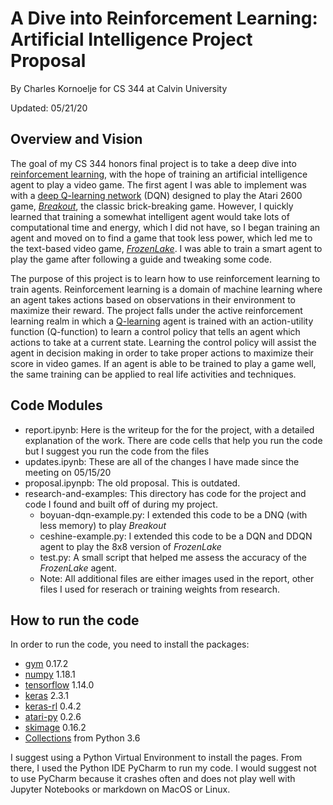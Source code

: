 # A Dive into Reinforcement Learning: Artificial Intelligence Project Proposal

By Charles Kornoelje
for CS 344 at Calvin University

Updated: 05/21/20

## Overview and Vision
The goal of my CS 344 honors final project is to take a deep dive into [reinforcement learning](https://en.wikipedia.org/wiki/Reinforcement_learning), with the hope of training an artificial intelligence agent to play a video game. The first agent I was able to implement was with a [deep Q-learning network](https://en.wikipedia.org/wiki/Q-learning#Deep_Q-learning) (DQN) designed to play the Atari 2600 game, _[Breakout](https://w.wiki/RQQ)_, the classic brick-breaking game. However, I quickly learned that training a somewhat intelligent agent would take lots of computational time and energy, which I did not have, so I began training an agent and moved on to find a game that took less power, which led me to the text-based video game, _[FrozenLake](https://gym.openai.com/envs/FrozenLake-v0/)_. I was able to train a smart agent to play the game after following a guide and tweaking some code.

The purpose of this project is to learn how to use reinforcement learning to train agents. Reinforcement learning is a domain of machine learning where an agent takes actions based on observations in their environment to maximize their reward. The project falls under the active reinforcement learning realm in which a [Q-learning](https://en.wikipedia.org/wiki/Q-learning) agent is trained with an action-utility function (Q-function) to learn a control policy that tells an agent which actions to take at a current state. Learning the control policy will assist the agent in decision making in order to take proper actions to maximize their score in video games. If an agent is able to be trained to play a game well, the same training can be applied to real life activities and techniques.



## Code Modules
* report.ipynb: Here is the writeup for the for the project, with a 
detailed explanation of the work. There are code cells that help you run the code but
I suggest you run the code from the files
* updates.ipynb: These are all of the changes I have made since the meeting on 05/15/20
* proposal.ipynpb: The old proposal. This is outdated.
* research-and-examples: This directory has code for the project and code I found and built off of during 
my project.
    * boyuan-dqn-example.py: I extended this code to be a DNQ (with less memory) to play _Breakout_
    * ceshine-example.py: I extended this code to be a DQN and DDQN agent to play the 8x8 version of _FrozenLake_
    * test.py: A small script that helped me assess the accuracy of the _FrozenLake_ agent.
    * Note: All additional files are either images used in the report, other files I used for reserach
    or training weights from research.

## How to run the code
In order to run the code, you need to install the packages:

*   [gym](https://gym.openai.com/) 0.17.2
*   [numpy](https://numpy.org/) 1.18.1
*   [tensorflow](https://www.tensorflow.org/) 1.14.0
*   [keras](https://keras.io/) 2.3.1
*   [keras-rl](https://github.com/matthiasplappert/keras-rl) 0.4.2
*   [atari-py](https://github.com/openai/atari-py) 0.2.6
*   [skimage](https://scikit-image.org/) 0.16.2
*   [Collections](https://docs.python.org/3.6/library/collections.html#collections.deque) from Python 3.6

I suggest using a Python Virtual Environment to install the pages. 
From there, I used the Python IDE PyCharm to run my code.
I would suggest not to use PyCharm because it crashes often and does not play
well with Jupyter Notebooks or markdown on MacOS or Linux.
